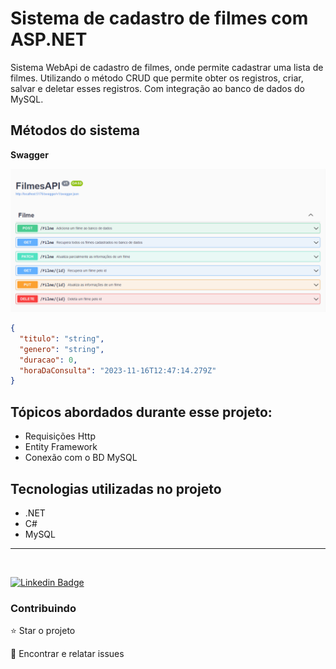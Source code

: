 # Sistema de cadastro de filmes com ASP.NET

<p>Sistema WebApi de cadastro de filmes, onde permite cadastrar uma lista de filmes. Utilizando o método CRUD que permite obter os registros, criar, salvar e deletar esses registros. Com integração ao banco de dados do MySQL.

## Métodos do sistema

**Swagger**

<img src="Img/swagger.png">

</br>

```json
{
  "titulo": "string",
  "genero": "string",
  "duracao": 0,
  "horaDaConsulta": "2023-11-16T12:47:14.279Z"
}
```

## Tópicos abordados durante esse projeto:

- Requisições Http
- Entity Framework
- Conexão com o BD MySQL

## Tecnologias utilizadas no projeto

- .NET
- C#
- MySQL

<hr>
</br>

[![Linkedin Badge](https://img.shields.io/badge/-JeanCarlo-blue?style=flat-square&logo=Linkedin&logoColor=white&link=https://www.linkedin.com/in/jeancarlotorre619b/)](https://www.linkedin.com/in/jeancarlotorre619b/)

<h3>Contribuindo</h3>

⭐️ Star o projeto

🐛 Encontrar e relatar issues

